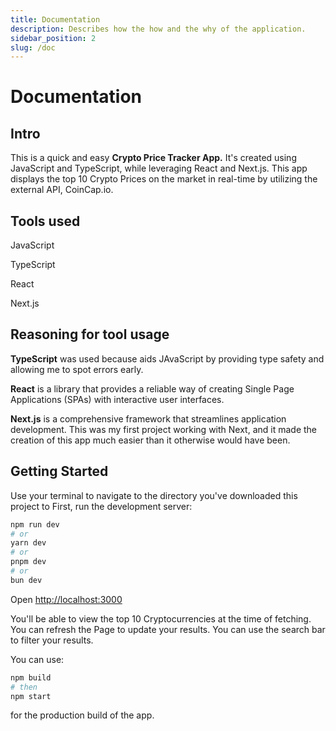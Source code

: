 ```yaml
---
title: Documentation
description: Describes how the how and the why of the application.
sidebar_position: 2
slug: /doc
---
```


# Documentation

## Intro
This is a quick and easy <b>Crypto Price Tracker App.</b> It's created using JavaScript and  TypeScript, while leveraging React and Next.js.
This app displays the top 10 Crypto Prices on the market in real-time by utilizing the external API, CoinCap.io.

## Tools used

JavaScript

TypeScript

React

Next.js

## Reasoning for tool usage
<b>TypeScript</b> was used because aids JAvaScript by providing type safety and allowing me to spot errors early.

<b>React</b> is a library that provides a reliable way of creating Single Page Applications (SPAs) with interactive user interfaces.

<b>Next.js</b> is a comprehensive framework that streamlines application development. This was my first project working with Next, and it made the creation of this app much easier than it otherwise would have been.

## Getting Started
Use your terminal to navigate to the directory you've downloaded this project to
First, run the development server:

```bash
npm run dev
# or
yarn dev
# or
pnpm dev
# or
bun dev
```

Open [http://localhost:3000](http://localhost:3000)

You'll be able to view the top 10 Cryptocurrencies at the time of fetching.
You can refresh the Page to update your results.
You can use the search bar to filter your results.

You can use:
```bash
npm build
# then
npm start
```
for the production build of the app.





